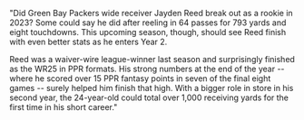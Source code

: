 "Did Green Bay Packers wide receiver Jayden Reed break out as a rookie in 2023? Some could say he did after reeling in 64 passes for 793 yards and eight touchdowns. This upcoming season, though, should see Reed finish with even better stats as he enters Year 2.

Reed was a waiver-wire league-winner last season and surprisingly finished as the WR25 in PPR formats. His strong numbers at the end of the year -- where he scored over 15 PPR fantasy points in seven of the final eight games -- surely helped him finish that high. With a bigger role in store in his second year, the 24-year-old could total over 1,000 receiving yards for the first time in his short career."